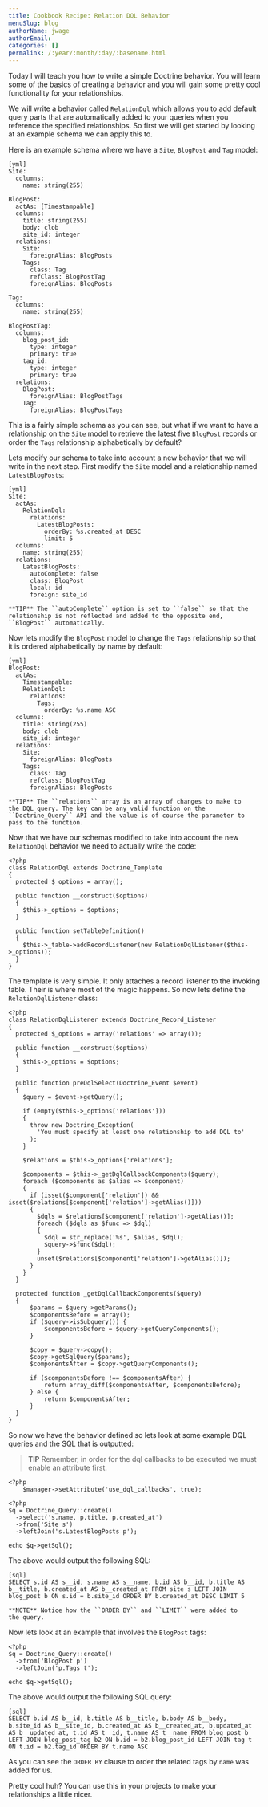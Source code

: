 ```yaml
---
title: Cookbook Recipe: Relation DQL Behavior
menuSlug: blog
authorName: jwage 
authorEmail: 
categories: []
permalink: /:year/:month/:day/:basename.html
---
```

Today I will teach you how to write a simple Doctrine behavior. You will
learn some of the basics of creating a behavior and you will gain some
pretty cool functionality for your relationships.

We will write a behavior called `RelationDql` which allows you to add
default query parts that are automatically added to your queries when
you reference the specified relationships. So first we will get started
by looking at an example schema we can apply this to.

Here is an example schema where we have a `Site`, `BlogPost` and `Tag`
model:

    [yml]
    Site:
      columns:
        name: string(255)

    BlogPost:
      actAs: [Timestampable]
      columns:
        title: string(255)
        body: clob
        site_id: integer
      relations:
        Site:
          foreignAlias: BlogPosts
        Tags:
          class: Tag
          refClass: BlogPostTag
          foreignAlias: BlogPosts

    Tag:
      columns:
        name: string(255)

    BlogPostTag:
      columns:
        blog_post_id:
          type: integer
          primary: true
        tag_id:
          type: integer
          primary: true
      relations:
        BlogPost:
          foreignAlias: BlogPostTags
        Tag:
          foreignAlias: BlogPostTags

This is a fairly simple schema as you can see, but what if we want to
have a relationship on the `Site` model to retrieve the latest five
`BlogPost` records or order the `Tags` relationship alphabetically by
default?

Lets modify our schema to take into account a new behavior that we will
write in the next step. First modify the `Site` model and a relationship
named `LatestBlogPosts`:

    [yml]
    Site:
      actAs:
        RelationDql:
          relations:
            LatestBlogPosts:
              orderBy: %s.created_at DESC
              limit: 5
      columns:
        name: string(255)
      relations:
        LatestBlogPosts:
          autoComplete: false
          class: BlogPost
          local: id
          foreign: site_id

    **TIP** The ``autoComplete`` option is set to ``false`` so that the
    relationship is not reflected and added to the opposite end,
    ``BlogPost`` automatically.

Now lets modify the `BlogPost` model to change the `Tags` relationship
so that it is ordered alphabetically by name by default:

    [yml]
    BlogPost:
      actAs:
        Timestampable:
        RelationDql:
          relations:
            Tags:
              orderBy: %s.name ASC
      columns:
        title: string(255)
        body: clob
        site_id: integer
      relations:
        Site:
          foreignAlias: BlogPosts
        Tags:
          class: Tag
          refClass: BlogPostTag
          foreignAlias: BlogPosts

    **TIP** The ``relations`` array is an array of changes to make to
    the DQL query. The key can be any valid function on the
    ``Doctrine_Query`` API and the value is of course the parameter to
    pass to the function.

Now that we have our schemas modified to take into account the new
`RelationDql` behavior we need to actually write the code:

~~~~ {.sourceCode .php}
<?php
class RelationDql extends Doctrine_Template
{
  protected $_options = array();

  public function __construct($options)
  {
    $this->_options = $options;
  }

  public function setTableDefinition()
  {
    $this->_table->addRecordListener(new RelationDqlListener($this->_options));
  }
}
~~~~

The template is very simple. It only attaches a record listener to the
invoking table. Their is where most of the magic happens. So now lets
define the `RelationDqlListener` class:

~~~~ {.sourceCode .php}
<?php
class RelationDqlListener extends Doctrine_Record_Listener
{
  protected $_options = array('relations' => array());

  public function __construct($options)
  {
    $this->_options = $options;
  }

  public function preDqlSelect(Doctrine_Event $event)
  {
    $query = $event->getQuery();

    if (empty($this->_options['relations']))
    {
      throw new Doctrine_Exception(
        'You must specify at least one relationship to add DQL to'
      );
    }

    $relations = $this->_options['relations'];

    $components = $this->_getDqlCallbackComponents($query);
    foreach ($components as $alias => $component)
    {
      if (isset($component['relation']) && isset($relations[$component['relation']->getAlias()]))
      {
        $dqls = $relations[$component['relation']->getAlias()];
        foreach ($dqls as $func => $dql)
        {
          $dql = str_replace('%s', $alias, $dql);
          $query->$func($dql);
        }
        unset($relations[$component['relation']->getAlias()]);
      }
    }
  }

  protected function _getDqlCallbackComponents($query)
  {
      $params = $query->getParams();
      $componentsBefore = array();
      if ($query->isSubquery()) {
          $componentsBefore = $query->getQueryComponents();
      }

      $copy = $query->copy();
      $copy->getSqlQuery($params);
      $componentsAfter = $copy->getQueryComponents();

      if ($componentsBefore !== $componentsAfter) {
          return array_diff($componentsAfter, $componentsBefore);
      } else {
          return $componentsAfter;
      }
  }
}
~~~~

So now we have the behavior defined so lets look at some example DQL
queries and the SQL that is outputted:

> **TIP** Remember, in order for the dql callbacks to be executed we
> must enable an attribute first.

~~~~ {.sourceCode .php}
<?php
    $manager->setAttribute('use_dql_callbacks', true);
~~~~

~~~~ {.sourceCode .php}
<?php
$q = Doctrine_Query::create()
  ->select('s.name, p.title, p.created_at')
  ->from('Site s')
  ->leftJoin('s.LatestBlogPosts p');

echo $q->getSql();
~~~~

The above would output the following SQL:

    [sql]
    SELECT s.id AS s__id, s.name AS s__name, b.id AS b__id, b.title AS b__title, b.created_at AS b__created_at FROM site s LEFT JOIN blog_post b ON s.id = b.site_id ORDER BY b.created_at DESC LIMIT 5

    **NOTE** Notice how the ``ORDER BY`` and ``LIMIT`` were added to
    the query.

Now lets look at an example that involves the `BlogPost` tags:

~~~~ {.sourceCode .php}
<?php
$q = Doctrine_Query::create()
  ->from('BlogPost p')
  ->leftJoin('p.Tags t');

echo $q->getSql();
~~~~

The above would output the following SQL query:

    [sql]
    SELECT b.id AS b__id, b.title AS b__title, b.body AS b__body, b.site_id AS b__site_id, b.created_at AS b__created_at, b.updated_at AS b__updated_at, t.id AS t__id, t.name AS t__name FROM blog_post b LEFT JOIN blog_post_tag b2 ON b.id = b2.blog_post_id LEFT JOIN tag t ON t.id = b2.tag_id ORDER BY t.name ASC

As you can see the `ORDER BY` clause to order the related tags by `name`
was added for us.

Pretty cool huh? You can use this in your projects to make your
relationships a little nicer.
